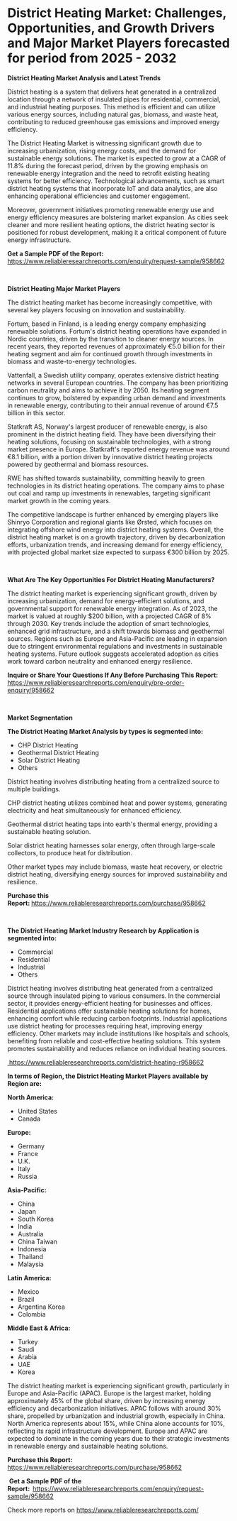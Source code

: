 <p><h1>District Heating Market: Challenges, Opportunities, and Growth Drivers and Major Market Players forecasted for period from 2025 - 2032</h1></p><p><strong>District Heating Market Analysis and Latest Trends</strong></p>
<p><p>District heating is a system that delivers heat generated in a centralized location through a network of insulated pipes for residential, commercial, and industrial heating purposes. This method is efficient and can utilize various energy sources, including natural gas, biomass, and waste heat, contributing to reduced greenhouse gas emissions and improved energy efficiency.</p><p>The District Heating Market is witnessing significant growth due to increasing urbanization, rising energy costs, and the demand for sustainable energy solutions. The market is expected to grow at a CAGR of 11.8% during the forecast period, driven by the growing emphasis on renewable energy integration and the need to retrofit existing heating systems for better efficiency. Technological advancements, such as smart district heating systems that incorporate IoT and data analytics, are also enhancing operational efficiencies and customer engagement.</p><p>Moreover, government initiatives promoting renewable energy use and energy efficiency measures are bolstering market expansion. As cities seek cleaner and more resilient heating options, the district heating sector is positioned for robust development, making it a critical component of future energy infrastructure.</p></p>
<p><strong>Get a Sample PDF of the Report:&nbsp;</strong> <a href="https://www.reliableresearchreports.com/enquiry/request-sample/958662?utm_campaign=3105&utm_medium=2&utm_source=Github&utm_content=ia&utm_term=06032025&utm_id=district-heating">https://www.reliableresearchreports.com/enquiry/request-sample/958662</a></p>
<p>&nbsp;</p>
<p><strong>District Heating Major Market Players</strong></p>
<p><p>The district heating market has become increasingly competitive, with several key players focusing on innovation and sustainability. </p><p>Fortum, based in Finland, is a leading energy company emphasizing renewable solutions. Fortum's district heating operations have expanded in Nordic countries, driven by the transition to cleaner energy sources. In recent years, they reported revenues of approximately €5.0 billion for their heating segment and aim for continued growth through investments in biomass and waste-to-energy technologies.</p><p>Vattenfall, a Swedish utility company, operates extensive district heating networks in several European countries. The company has been prioritizing carbon neutrality and aims to achieve it by 2050. Its heating segment continues to grow, bolstered by expanding urban demand and investments in renewable energy, contributing to their annual revenue of around €7.5 billion in this sector.</p><p>Statkraft AS, Norway's largest producer of renewable energy, is also prominent in the district heating field. They have been diversifying their heating solutions, focusing on sustainable technologies, with a strong market presence in Europe. Statkraft's reported energy revenue was around €8.1 billion, with a portion driven by innovative district heating projects powered by geothermal and biomass resources.</p><p>RWE has shifted towards sustainability, committing heavily to green technologies in its district heating operations. The company aims to phase out coal and ramp up investments in renewables, targeting significant market growth in the coming years. </p><p>The competitive landscape is further enhanced by emerging players like Shinryo Corporation and regional giants like Ørsted, which focuses on integrating offshore wind energy into district heating systems. Overall, the district heating market is on a growth trajectory, driven by decarbonization efforts, urbanization trends, and increasing demand for energy efficiency, with projected global market size expected to surpass €300 billion by 2025.</p></p>
<p>&nbsp;</p>
<p><strong>What Are The Key Opportunities For District Heating Manufacturers?</strong></p>
<p><p>The district heating market is experiencing significant growth, driven by increasing urbanization, demand for energy-efficient solutions, and governmental support for renewable energy integration. As of 2023, the market is valued at roughly $200 billion, with a projected CAGR of 8% through 2030. Key trends include the adoption of smart technologies, enhanced grid infrastructure, and a shift towards biomass and geothermal sources. Regions such as Europe and Asia-Pacific are leading in expansion due to stringent environmental regulations and investments in sustainable heating systems. Future outlook suggests accelerated adoption as cities work toward carbon neutrality and enhanced energy resilience.</p></p>
<p><strong>Inquire or Share Your Questions If Any Before Purchasing This Report:</strong> <a href="https://www.reliableresearchreports.com/enquiry/pre-order-enquiry/958662?utm_campaign=3105&utm_medium=2&utm_source=Github&utm_content=ia&utm_term=06032025&utm_id=district-heating">https://www.reliableresearchreports.com/enquiry/pre-order-enquiry/958662</a></p>
<p>&nbsp;</p>
<p><strong>Market Segmentation</strong></p>
<p><strong>The District Heating Market Analysis by types is segmented into:</strong></p>
<p><ul><li>CHP District Heating</li><li>Geothermal District Heating</li><li>Solar District Heating</li><li>Others</li></ul></p>
<p><p>District heating involves distributing heating from a centralized source to multiple buildings. </p><p>CHP district heating utilizes combined heat and power systems, generating electricity and heat simultaneously for enhanced efficiency. </p><p>Geothermal district heating taps into earth's thermal energy, providing a sustainable heating solution. </p><p>Solar district heating harnesses solar energy, often through large-scale collectors, to produce heat for distribution. </p><p>Other market types may include biomass, waste heat recovery, or electric district heating, diversifying energy sources for improved sustainability and resilience.</p></p>
<p><strong>Purchase this Report:&nbsp;</strong><a href="https://www.reliableresearchreports.com/purchase/958662?utm_campaign=3105&utm_medium=2&utm_source=Github&utm_content=ia&utm_term=06032025&utm_id=district-heating">https://www.reliableresearchreports.com/purchase/958662</a></p>
<p>&nbsp;</p>
<p><strong>The District Heating Market Industry Research by Application is segmented into:</strong></p>
<p><ul><li>Commercial</li><li>Residential</li><li>Industrial</li><li>Others</li></ul></p>
<p><p>District heating involves distributing heat generated from a centralized source through insulated piping to various consumers. In the commercial sector, it provides energy-efficient heating for businesses and offices. Residential applications offer sustainable heating solutions for homes, enhancing comfort while reducing carbon footprints. Industrial applications use district heating for processes requiring heat, improving energy efficiency. Other markets may include institutions like hospitals and schools, benefiting from reliable and cost-effective heating solutions. This system promotes sustainability and reduces reliance on individual heating sources.</p></p>
<p><a href="https://www.reliableresearchreports.com/district-heating-r958662?utm_campaign=3105&utm_medium=2&utm_source=Github&utm_content=ia&utm_term=06032025&utm_id=district-heating">&nbsp;https://www.reliableresearchreports.com/district-heating-r958662</a></p>
<p><strong>In terms of Region, the District Heating Market Players available by Region are:</strong></p>
<p>
    <p> <strong> North America: </strong>
        <ul>
            <li>United States</li>
            <li>Canada</li>
        </ul>
        </p> 
    <p> <strong> Europe: </strong>
        <ul>
            <li>Germany</li>
            <li>France</li>
            <li>U.K.</li>
            <li>Italy</li>
            <li>Russia</li>
        </ul>
        </p> 
    <p> <strong> Asia-Pacific: </strong>
        <ul>
            <li>China</li>
            <li>Japan</li>
            <li>South Korea</li>
            <li>India</li>
            <li>Australia</li>
            <li>China Taiwan</li>
            <li>Indonesia</li>
            <li>Thailand</li>
            <li>Malaysia</li>
        </ul>
        </p> 
    <p> <strong> Latin America: </strong>
        <ul>
            <li>Mexico</li>
            <li>Brazil</li>
            <li>Argentina Korea</li>
            <li>Colombia</li>
        </ul>
        </p> 
    <p> <strong> Middle East & Africa: </strong>
        <ul>
            <li>Turkey</li>
            <li>Saudi</li>
            <li>Arabia</li>
            <li>UAE</li>
            <li>Korea</li>
        </ul>
    </p>
    </p>
<p><p>The district heating market is experiencing significant growth, particularly in Europe and Asia-Pacific (APAC). Europe is the largest market, holding approximately 45% of the global share, driven by increasing energy efficiency and decarbonization initiatives. APAC follows with around 30% share, propelled by urbanization and industrial growth, especially in China. North America represents about 15%, while China alone accounts for 10%, reflecting its rapid infrastructure development. Europe and APAC are expected to dominate in the coming years due to their strategic investments in renewable energy and sustainable heating solutions.</p></p>
<p><strong>Purchase this Report: </strong><a href="https://www.reliableresearchreports.com/purchase/958662?utm_campaign=3105&utm_medium=2&utm_source=Github&utm_content=ia&utm_term=06032025&utm_id=district-heating">https://www.reliableresearchreports.com/purchase/958662</a></p>
<p>&nbsp;<strong>Get a Sample PDF of the Report:&nbsp;&nbsp;</strong><a href="https://www.reliableresearchreports.com/enquiry/request-sample/958662?utm_campaign=3105&utm_medium=2&utm_source=Github&utm_content=ia&utm_term=06032025&utm_id=district-heating">https://www.reliableresearchreports.com/enquiry/request-sample/958662</a></p>
<p><strong></strong></p>
<p>Check more reports on <a href="https://www.reliableresearchreports.com/?utm_campaign=3105&utm_medium=2&utm_source=Github&utm_content=ia&utm_term=06032025&utm_id=district-heating">https://www.reliableresearchreports.com/</a></p>